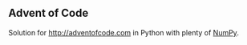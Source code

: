 Advent of Code
--------------

Solution for http://adventofcode.com in Python with plenty of 
[NumPy](http://www.numpy.org/).
